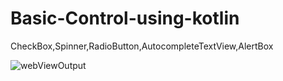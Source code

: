 # Basic-Control-using-kotlin
CheckBox,Spinner,RadioButton,AutocompleteTextView,AlertBox

![webViewOutput](https://user-images.githubusercontent.com/81187698/159484724-736fc7d3-bf1b-4325-ab4c-5390c67d1ce4.PNG)

